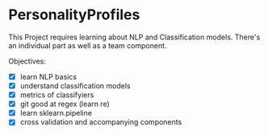 # PersonalityProfiles

This Project requires learning about NLP and Classification models.
There's an individual part as well as a team component.

Objectives:
- [x] learn NLP basics
- [x] understand classification models
- [x] metrics of classifyiers
- [x] git good at regex (learn re)
- [x] learn sklearn.pipeline
- [x] cross validation and accompanying components
